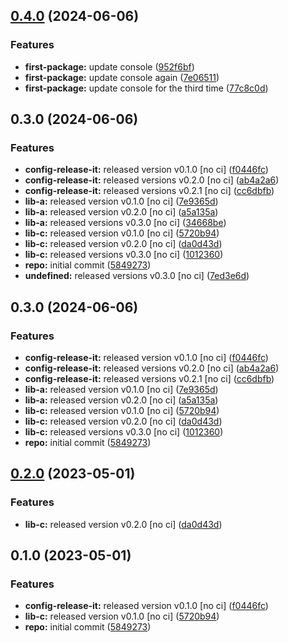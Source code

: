 

## [0.4.0](https://github.com/davidobodo/monorepo-semantic-releases/compare/first-package-v0.3.0...first-package-v0.4.0) (2024-06-06)


### Features

* **first-package:** update console ([952f6bf](https://github.com/davidobodo/monorepo-semantic-releases/commit/952f6bfc9621ccc288994009b5939df03ca0097c))
* **first-package:** update console again ([7e06511](https://github.com/davidobodo/monorepo-semantic-releases/commit/7e0651162248480a23e41652ba1ad2a542726b9f))
* **first-package:** update console for the third time ([77c8c0d](https://github.com/davidobodo/monorepo-semantic-releases/commit/77c8c0dd2a575ceba4e9232b76b74aa755c57489))

## 0.3.0 (2024-06-06)


### Features

* **config-release-it:** released version v0.1.0 [no ci] ([f0446fc](https://github.com/davidobodo/monorepo-semantic-releases/commit/f0446fc59c62a71c8d9847d38f6de84f001540ad))
* **config-release-it:** released versions v0.2.0 [no ci] ([ab4a2a6](https://github.com/davidobodo/monorepo-semantic-releases/commit/ab4a2a6db0256a590657142276e972748f244d7f))
* **config-release-it:** released versions v0.2.1 [no ci] ([cc6dbfb](https://github.com/davidobodo/monorepo-semantic-releases/commit/cc6dbfbefab1bd466f739e1b7a53f6943c4f3bf1))
* **lib-a:** released version v0.1.0 [no ci] ([7e9365d](https://github.com/davidobodo/monorepo-semantic-releases/commit/7e9365d3f642fcbcbb415a6bafdd2711d6084d4d))
* **lib-a:** released version v0.2.0 [no ci] ([a5a135a](https://github.com/davidobodo/monorepo-semantic-releases/commit/a5a135a0f5e94593402c29788fe683c76f3c7c86))
* **lib-a:** released versions v0.3.0 [no ci] ([34668be](https://github.com/davidobodo/monorepo-semantic-releases/commit/34668bec3526af837e4ff55f7b1582a422b8d2db))
* **lib-c:** released version v0.1.0 [no ci] ([5720b94](https://github.com/davidobodo/monorepo-semantic-releases/commit/5720b9478083eda6a67a39ca8bfb6dbe2e7d97b0))
* **lib-c:** released version v0.2.0 [no ci] ([da0d43d](https://github.com/davidobodo/monorepo-semantic-releases/commit/da0d43d9539c6482a3b5b3b7fc1e993724cee886))
* **lib-c:** released versions v0.3.0 [no ci] ([1012360](https://github.com/davidobodo/monorepo-semantic-releases/commit/10123609866df6fc38f4e01cd2a2229d8496cfd2))
* **repo:** initial commit ([5849273](https://github.com/davidobodo/monorepo-semantic-releases/commit/58492737f01fe3a2fd98e0b2b3c0646e6850a8db))
* **undefined:** released versions v0.3.0 [no ci] ([7ed3e6d](https://github.com/davidobodo/monorepo-semantic-releases/commit/7ed3e6de8ef777ffcaf971893f4215dc634cca6c))

## 0.3.0 (2024-06-06)


### Features

* **config-release-it:** released version v0.1.0 [no ci] ([f0446fc](https://github.com/davidobodo/monorepo-semantic-releases/commit/f0446fc59c62a71c8d9847d38f6de84f001540ad))
* **config-release-it:** released versions v0.2.0 [no ci] ([ab4a2a6](https://github.com/davidobodo/monorepo-semantic-releases/commit/ab4a2a6db0256a590657142276e972748f244d7f))
* **config-release-it:** released versions v0.2.1 [no ci] ([cc6dbfb](https://github.com/davidobodo/monorepo-semantic-releases/commit/cc6dbfbefab1bd466f739e1b7a53f6943c4f3bf1))
* **lib-a:** released version v0.1.0 [no ci] ([7e9365d](https://github.com/davidobodo/monorepo-semantic-releases/commit/7e9365d3f642fcbcbb415a6bafdd2711d6084d4d))
* **lib-a:** released version v0.2.0 [no ci] ([a5a135a](https://github.com/davidobodo/monorepo-semantic-releases/commit/a5a135a0f5e94593402c29788fe683c76f3c7c86))
* **lib-c:** released version v0.1.0 [no ci] ([5720b94](https://github.com/davidobodo/monorepo-semantic-releases/commit/5720b9478083eda6a67a39ca8bfb6dbe2e7d97b0))
* **lib-c:** released version v0.2.0 [no ci] ([da0d43d](https://github.com/davidobodo/monorepo-semantic-releases/commit/da0d43d9539c6482a3b5b3b7fc1e993724cee886))
* **lib-c:** released versions v0.3.0 [no ci] ([1012360](https://github.com/davidobodo/monorepo-semantic-releases/commit/10123609866df6fc38f4e01cd2a2229d8496cfd2))
* **repo:** initial commit ([5849273](https://github.com/davidobodo/monorepo-semantic-releases/commit/58492737f01fe3a2fd98e0b2b3c0646e6850a8db))

## [0.2.0](https://github.com/b12k/monorepo-semantic-releases/compare/@mono/lib-a-v0.1.0...@mono/lib-a-v0.2.0) (2023-05-01)


### Features

* **lib-c:** released version v0.2.0 [no ci] ([da0d43d](https://github.com/b12k/monorepo-semantic-releases/commit/da0d43d9539c6482a3b5b3b7fc1e993724cee886))

## 0.1.0 (2023-05-01)


### Features

* **config-release-it:** released version v0.1.0 [no ci] ([f0446fc](https://github.com/b12k/monorepo-semantic-releases/commit/f0446fc59c62a71c8d9847d38f6de84f001540ad))
* **lib-c:** released version v0.1.0 [no ci] ([5720b94](https://github.com/b12k/monorepo-semantic-releases/commit/5720b9478083eda6a67a39ca8bfb6dbe2e7d97b0))
* **repo:** initial commit ([5849273](https://github.com/b12k/monorepo-semantic-releases/commit/58492737f01fe3a2fd98e0b2b3c0646e6850a8db))